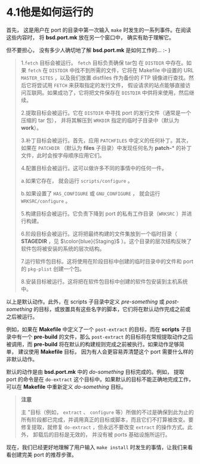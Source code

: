 # 4.1他是如何运行的  

首先， 这是用户在 port 的目录中第一次输入 `make` 时发生的一系列事件。在阅读这些内容时， 将  **bsd.port.mk** 放在另一个窗口中， 确实有助于理解它。  

但不要担心， 没有多少人确切地了解  **bsd.port.mk** 是如何工作的... :- ) 
> 
>1.`fetch` 目标会被运行。 `fetch` 目标负责确保 tar包 在  `DISTDIR` 中存在。如果  `fetch`  在  `DISTDIR`  中找不到所需的文件，它将在 Makefile 中设置的 URL  `MASTER_SITES` ，以及我们放置 distfiles 作为备份的 FTP 镜像进行查找。然后它将尝试用  `FETCH` 来获取指定的发行文件， 假设请求的站点能够直接访问互联网。如果成功了，它将把文件保存在 `DISTDIR` 中供将来使用，然后继续。
>
>2.提取目标会被运行。它在  `DISTDIR` 中寻找 port 的发行文件（通常是一个压缩的 tar 包）， 并将其解压到  `WRKDIR` 指定的临时子目录中（默认为  **work**）。  
> 
> 3.补丁目标会被运行。首先，应用  `PATCHFILES` 中定义的任何补丁。其次，如果在  `PATCHDIR` （默认为 **files** 子目录）中发现任何名为  **patch-***  的补丁文件，此时会按字母顺序应用它们。
>
>4.配置目标会被运行。这可以做许多不同的事情中的任何一件。
> 
>  a.如果它存在， 就会运行  `scripts/configure` 。  
>
>  b.如果设置了  `HAS_CONFIGURE` 或  `GNU_CONFIGURE` ， 就会运行  `WRKSRC/configure` 。    
>
>5.构建目标会被运行。它负责下降到 port 的私有工作目录（`WRKSRC` ）并进行构建。   
>   
>6.阶段目标会被运行。这将把最终构建的文件集放到一个临时目录（ **STAGEDIR** ，见 $\color{blue}{Staging}$ ）。这个目录的层次结构反映了软件包将被安装的系统的层次结构。    
>
>7.运行软件包目标。这将使用在阶段目标中创建的临时目录中的文件和 port 的 `pkg-plist` 创建一个包。   
> 
>8.安装目标被运行。这将把在软件包目标中创建的软件包安装到主机系统中。

 以上是默认动作。此外，在 scripts 子目录中定义  *pre-something* 或 *post-something* 的目标，或放置具有这些名字的脚本，它们将在默认动作完成之前或之后被运行。

例如，如果在 **Makefile** 中定义了一个 `post-extract` 的目标，而在 **scripts** 子目录中有一个 **pre-build** 的文件，那么 `post-extract` 的目标将在常规提取动作之后被调用，而 **pre-build** 将在默认的构建规则完成之前被执行。如果动作足够简单， 建议使用 **Makefile** 目标， 因为有人会更容易弄清楚这个 port 需要什么样的非默认动作。

默认的动作是由 **bsd.port.mk** 中的 *do-something* 目标完成的。例如， 提取 port 的命令是在  `do-extract`  这个目标中。如果默认的目标不能正确地完成工作， 可以在  **Makefile**  中重新定义 *do-something* 目标。

  > **注意**   
  >
  >主 "目标（例如， `extract` 、 `configure` 等）所做的不过是确保到此为止的所有阶段都已完成，并调用真正的目标或脚本，而且它们不打算被改变。要修复提取，就修复 `do-extract` ，但永远不要改变 `extract` 的操作方式。此外， 卸载后的目标是无效的， 并没有被 ports 基础设施所运行。

现在，我们已经更好地理解了用户输入  `make install` 时发生的事情，让我们来看看创建完美 port 的推荐步骤。
